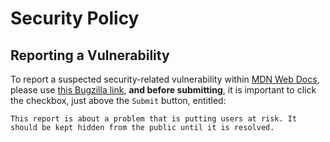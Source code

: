 # Security Policy

## Reporting a Vulnerability

To report a suspected security-related vulnerability within [MDN Web Docs](https://developer.mozilla.org), please use
[this Bugzilla link](https://bugzilla.mozilla.org/enter_bug.cgi?product=developer.mozilla.org&component=Security), **and before submitting**, it is important to click the checkbox, just above the `Submit` button, entitled:

```
This report is about a problem that is putting users at risk. It should be kept hidden from the public until it is resolved.
```
